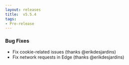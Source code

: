 ```yaml
---
layout: releases
title:  v5.5.4
tags:
- Pre-release
---
```


### Bug Fixes

- Fix cookie-related issues (thanks @erikdesjardins)
- Fix network requests in Edge (thanks @erikdesjardins)
